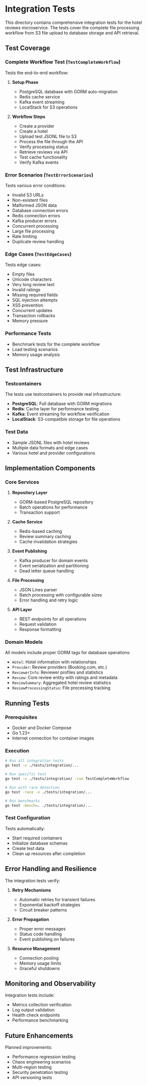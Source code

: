 # Integration Tests

This directory contains comprehensive integration tests for the hotel reviews microservice. The tests cover the complete file processing workflow from S3 file upload to database storage and API retrieval.

## Test Coverage

### Complete Workflow Test (`TestCompleteWorkflow`)

Tests the end-to-end workflow:

1. **Setup Phase**
   - PostgreSQL database with GORM auto-migration
   - Redis cache service
   - Kafka event streaming
   - LocalStack for S3 operations

2. **Workflow Steps**
   - Create a provider
   - Create a hotel
   - Upload test JSONL file to S3
   - Process the file through the API
   - Verify processing status
   - Retrieve reviews via API
   - Test cache functionality
   - Verify Kafka events

### Error Scenarios (`TestErrorScenarios`)

Tests various error conditions:
- Invalid S3 URLs
- Non-existent files
- Malformed JSON data
- Database connection errors
- Redis connection errors
- Kafka producer errors
- Concurrent processing
- Large file processing
- Rate limiting
- Duplicate review handling

### Edge Cases (`TestEdgeCases`)

Tests edge cases:
- Empty files
- Unicode characters
- Very long review text
- Invalid ratings
- Missing required fields
- SQL injection attempts
- XSS prevention
- Concurrent updates
- Transaction rollbacks
- Memory pressure

### Performance Tests

- Benchmark tests for the complete workflow
- Load testing scenarios
- Memory usage analysis

## Test Infrastructure

### Testcontainers

The tests use testcontainers to provide real infrastructure:

- **PostgreSQL**: Full database with GORM migrations
- **Redis**: Cache layer for performance testing
- **Kafka**: Event streaming for workflow verification
- **LocalStack**: S3-compatible storage for file operations

### Test Data

- Sample JSONL files with hotel reviews
- Multiple data formats and edge cases
- Various hotel and provider configurations

## Implementation Components

### Core Services

1. **Repository Layer**
   - GORM-based PostgreSQL repository
   - Batch operations for performance
   - Transaction support

2. **Cache Service**
   - Redis-based caching
   - Review summary caching
   - Cache invalidation strategies

3. **Event Publishing**
   - Kafka producer for domain events
   - Event serialization and partitioning
   - Dead letter queue handling

4. **File Processing**
   - JSON Lines parser
   - Batch processing with configurable sizes
   - Error handling and retry logic

5. **API Layer**
   - REST endpoints for all operations
   - Request validation
   - Response formatting

### Domain Models

All models include proper GORM tags for database operations:

- `Hotel`: Hotel information with relationships
- `Provider`: Review providers (Booking.com, etc.)
- `ReviewerInfo`: Reviewer profiles and statistics
- `Review`: Core review entity with ratings and metadata
- `ReviewSummary`: Aggregated hotel review statistics
- `ReviewProcessingStatus`: File processing tracking

## Running Tests

### Prerequisites

- Docker and Docker Compose
- Go 1.23+
- Internet connection for container images

### Execution

```bash
# Run all integration tests
go test -v ./tests/integration/...

# Run specific test
go test -v ./tests/integration/ -run TestCompleteWorkflow

# Run with race detection
go test -race -v ./tests/integration/...

# Run benchmarks
go test -bench=. ./tests/integration/...
```

### Test Configuration

Tests automatically:
- Start required containers
- Initialize database schemas
- Create test data
- Clean up resources after completion

## Error Handling and Resilience

The integration tests verify:

1. **Retry Mechanisms**
   - Automatic retries for transient failures
   - Exponential backoff strategies
   - Circuit breaker patterns

2. **Error Propagation**
   - Proper error messages
   - Status code handling
   - Event publishing on failures

3. **Resource Management**
   - Connection pooling
   - Memory usage limits
   - Graceful shutdowns

## Monitoring and Observability

Integration tests include:
- Metrics collection verification
- Log output validation
- Health check endpoints
- Performance benchmarking

## Future Enhancements

Planned improvements:
- Performance regression testing
- Chaos engineering scenarios
- Multi-region testing
- Security penetration testing
- API versioning tests